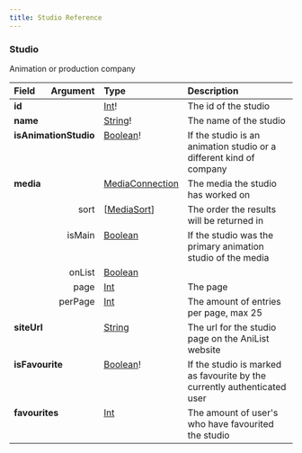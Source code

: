 ```yaml
---
title: Studio Reference
---
```


### Studio
Animation or production company
<table>
<thead>
<tr>
<th align="left">Field</th>
<th align="right">Argument</th>
<th align="left">Type</th>
<th align="left">Description</th>
</tr>
</thead>
<tbody>
<tr>
<td colspan="2" valign="top"><strong>id</strong></td>
<td valign="top"><a href="/reference/scalar/int">Int</a>!</td>
<td>
The id of the studio
</td>
</tr>
<tr>
<td colspan="2" valign="top"><strong>name</strong></td>
<td valign="top"><a href="/reference/scalar/string">String</a>!</td>
<td>
The name of the studio
</td>
</tr>
<tr>
<td colspan="2" valign="top"><strong>isAnimationStudio</strong></td>
<td valign="top"><a href="/reference/scalar/boolean">Boolean</a>!</td>
<td>
If the studio is an animation studio or a different kind of company
</td>
</tr>
<tr>
<td colspan="2" valign="top"><strong>media</strong></td>
<td valign="top"><a href="/reference/object/mediaconnection">MediaConnection</a></td>
<td>
The media the studio has worked on
</td>
</tr>
<tr>
<td colspan="2" align="right" valign="top">sort</td>
<td valign="top">[<a href="/reference/enum/mediasort">MediaSort</a>]</td>
<td>
The order the results will be returned in
</td>
</tr>
<tr>
<td colspan="2" align="right" valign="top">isMain</td>
<td valign="top"><a href="/reference/scalar/boolean">Boolean</a></td>
<td>
If the studio was the primary animation studio of the media
</td>
</tr>
<tr>
<td colspan="2" align="right" valign="top">onList</td>
<td valign="top"><a href="/reference/scalar/boolean">Boolean</a></td>
<td></td>
</tr>
<tr>
<td colspan="2" align="right" valign="top">page</td>
<td valign="top"><a href="/reference/scalar/int">Int</a></td>
<td>
The page
</td>
</tr>
<tr>
<td colspan="2" align="right" valign="top">perPage</td>
<td valign="top"><a href="/reference/scalar/int">Int</a></td>
<td>
The amount of entries per page, max 25
</td>
</tr>
<tr>
<td colspan="2" valign="top"><strong>siteUrl</strong></td>
<td valign="top"><a href="/reference/scalar/string">String</a></td>
<td>
The url for the studio page on the AniList website
</td>
</tr>
<tr>
<td colspan="2" valign="top"><strong>isFavourite</strong></td>
<td valign="top"><a href="/reference/scalar/boolean">Boolean</a>!</td>
<td>
If the studio is marked as favourite by the currently authenticated user
</td>
</tr>
<tr>
<td colspan="2" valign="top"><strong>favourites</strong></td>
<td valign="top"><a href="/reference/scalar/int">Int</a></td>
<td>
The amount of user's who have favourited the studio
</td>
</tr>
</tbody>
</table>